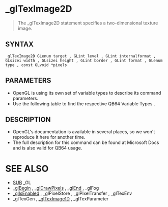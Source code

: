 # _glTexImage2D
> The _glTexImage2D statement specifies a two-dimensional texture image.

## SYNTAX
`_glTexImage2D GLenum target , GLint level , GLint internalformat , GLsizei width , GLsizei height , GLint border , GLint format , GLenum type , const GLvoid *pixels`

## PARAMETERS
* OpenGL is using its own set of variable types to describe its command parameters.
* Use the following table to find the respective QB64 Variable Types .


## DESCRIPTION
* OpenGL's documentation is available in several places, so we won't reproduce it here for another time.
* The full description for this command can be found at Microsoft Docs and is also valid for QB64 usage.


# SEE ALSO
* [SUB](SUB.md) _GL
* [_glBegin](_glBegin.md) , [_glDrawPixels](_glDrawPixels.md) , [_glEnd](_glEnd.md) , _glFog
* [_glIsEnabled](_glIsEnabled.md) , _glPixelStore , _glPixelTransfer , _glTexEnv
* _glTexGen , [_glTexImage1D](_glTexImage1D.md) , _glTexParameter

